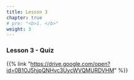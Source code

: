 ```yaml
---
title: Lesson 3   
chapter: true
# pre: "<b>1. </b>"
weight: 3
---
```


### Lesson 3 - Quiz

{{% link "https://drive.google.com/open?id=0B1OJ5hjpQNHvc3UycWVQMURDVHM" %}}
